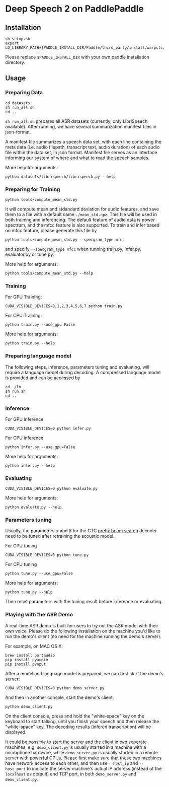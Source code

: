 # Deep Speech 2 on PaddlePaddle

## Installation

```
sh setup.sh
export LD_LIBRARY_PATH=$PADDLE_INSTALL_DIR/Paddle/third_party/install/warpctc/lib:$LD_LIBRARY_PATH
```

Please replace `$PADDLE_INSTALL_DIR` with your own paddle installation directory.

## Usage

### Preparing Data

```
cd datasets
sh run_all.sh
cd ..
```

`sh run_all.sh` prepares all ASR datasets (currently, only LibriSpeech available). After running, we have several summarization manifest files in json-format.

A manifest file summarizes a speech data set, with each line containing the meta data (i.e. audio filepath, transcript text, audio duration) of each audio file within the data set, in json format. Manifest file serves as an interface informing our system of  where and what to read the speech samples.


More help for arguments:

```
python datasets/librispeech/librispeech.py --help
```

### Preparing for Training

```
python tools/compute_mean_std.py
```

It will compute mean and stdandard deviation for audio features, and save them to a file with a default name `./mean_std.npz`. This file will be used in both training and inferencing. The default feature of audio data is power spectrum, and the mfcc feature is also supported. To train and infer based on mfcc feature, please generate this file by

```
python tools/compute_mean_std.py --specgram_type mfcc
```

and specify ```--specgram_type mfcc``` when running train.py, infer.py, evaluator.py or tune.py.

More help for arguments:

```
python tools/compute_mean_std.py --help
```

### Training

For GPU Training:

```
CUDA_VISIBLE_DEVICES=0,1,2,3,4,5,6,7 python train.py
```

For CPU Training:

```
python train.py --use_gpu False
```

More help for arguments:

```
python train.py --help
```

### Preparing language model

The following steps, inference, parameters tuning and evaluating, will require a language model during decoding.
A compressed language model is provided and can be accessed by

```
cd ./lm
sh run.sh
cd ..
```

### Inference

For GPU inference

```
CUDA_VISIBLE_DEVICES=0 python infer.py
```

For CPU inference

```
python infer.py --use_gpu=False
```

More help for arguments:

```
python infer.py --help
```

### Evaluating

```
CUDA_VISIBLE_DEVICES=0 python evaluate.py
```

More help for arguments:

```
python evaluate.py --help
```

### Parameters tuning

Usually, the parameters $\alpha$ and $\beta$ for the CTC [prefix beam search](https://arxiv.org/abs/1408.2873) decoder need to be tuned after retraining the acoustic model.

For GPU tuning

```
CUDA_VISIBLE_DEVICES=0 python tune.py
```

For CPU tuning

```
python tune.py --use_gpu=False
```

More help for arguments:

```
python tune.py --help
```

Then reset parameters with the tuning result before inference or evaluating.

### Playing with the ASR Demo

A real-time ASR demo is built for users to try out the ASR model with their own voice. Please do the following installation on the machine you'd like to run the demo's client (no need for the machine running the demo's server).

For example, on MAC OS X:

```
brew install portaudio
pip install pyaudio
pip install pynput
```
After a model and language model is prepared, we can first start the demo's server:

```
CUDA_VISIBLE_DEVICES=0 python demo_server.py
```
And then in another console, start the demo's client:

```
python demo_client.py
```
On the client console, press and hold the "white-space" key on the keyboard to start talking, until you finish your speech and then release the "white-space" key. The decoding results (infered transcription) will be displayed.

It could be possible to start the server and the client in two seperate machines, e.g. `demo_client.py` is usually started in a machine with a microphone hardware, while `demo_server.py` is usually started in a remote server with powerful GPUs. Please first make sure that these two machines have network access to each other, and then use `--host_ip` and `--host_port` to indicate the server machine's actual IP address (instead of the `localhost` as default) and TCP port, in both `demo_server.py` and `demo_client.py`.
